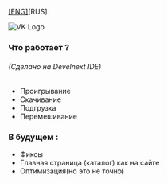 [[ENG]](https://github.com/gbowsky/VKMusic/blob/master/README.md "[ENG]")[RUS]

![VK Logo](https://i.imgur.com/apwoYSS.png "VK Logo")

### Что работает ?
###### (Сделано на Develnext IDE)
- Проигрывание
- Скачивание
- Подгрузка
- Перемешивание

### В будущем :
- Фиксы
- Главная страница (каталог) как на сайте
- Оптимизация(но это не точно)
